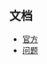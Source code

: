 <!--
 * @version: v0.0.1
 * @Author: hailong.chen
 * @Date: 2019-10-06 11:52:15
 * @LastEditors: hailong.chen
 * @LastEditTime: 2019-10-07 15:56:55
 * @Descripttion: 
 -->
## 文档
- [官方](./docs/官方.md)
- [问题](./docs/question.md)